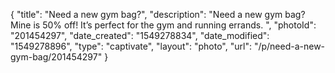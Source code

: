 {
    "title": "Need a new gym bag?",
    "description": "Need a new gym bag? Mine is  50% off! It’s perfect for the gym and running errands. ",
    "photoId": "201454297",
    "date_created": "1549278834",
    "date_modified": "1549278896",
    "type": "captivate",
    "layout": "photo",
    "url": "\/p\/need-a-new-gym-bag\/201454297"
}